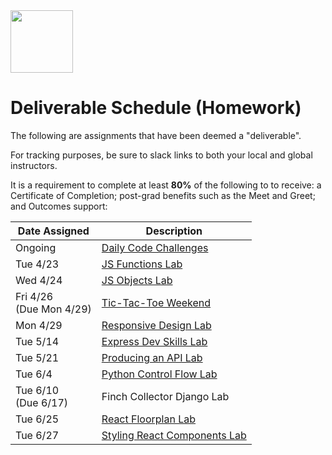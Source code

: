 <img src="https://i.imgur.com/2y0Lyzy.png" height="100">

# Deliverable Schedule (Homework)

The following are assignments that have been deemed a "deliverable".

For tracking purposes, be sure to slack links to both your local and global instructors.

It is a requirement to complete at least **80%** of the following to to receive: a Certificate of Completion; post-grad benefits such as the Meet and Greet; and Outcomes support:

|Date Assigned|Description|
|---|---|
|Ongoing|[Daily Code Challenges](https://git.generalassemb.ly/SEI-CC/daily-js-code-challenges)|
| Tue 4/23 | [JS Functions Lab](https://git.generalassemb.ly/SEI-CC/SEI-CC-2/tree/master/work/w01/d2/04-js-functions-lab) |
| Wed 4/24 | [JS Objects Lab](https://git.generalassemb.ly/SEI-CC/SEI-CC-2/blob/master/work/w01/d3/04-js-objects-lab.md) |
| Fri 4/26<br>(Due Mon 4/29) | [Tic-Tac-Toe Weekend](https://git.generalassemb.ly/SEI-CC/SEI-CC-2/tree/master/work/w01/d5/tic-tac-toe-weekend) |
| Mon 4/29 | [Responsive Design Lab](https://git.generalassemb.ly/WDI-CC/WDI-CC-6/blob/master/work/w02/d1/04-responsive-design-lab.md) |
| Tue 5/14 | [Express Dev Skills Lab](https://git.generalassemb.ly/SEI-CC/SEI-CC-2/blob/master/work/w04/d2/04-dev-skills-lab-part-2.md) |
| Tue 5/21 | [Producing an API Lab](https://git.generalassemb.ly/SEI-CC/SEI-CC-2/blob/master/work/w05/d2/04-producing-api-lab/producing-api-lab.md) |
| Tue 6/4 | [Python Control Flow Lab](https://git.generalassemb.ly/SEI-CC/SEI-CC-2/tree/master/work/w07/d2/03-04-control-flow-lab) |
| Tue 6/10<br>(Due 6/17) | Finch Collector Django Lab |
| Tue 6/25 | [React Floorplan Lab](https://git.generalassemb.ly/SEI-CC/SEI-CC-2/blob/master/work/w10/d2/04-react-floorplan-lab.md) |
| Tue 6/27 | [Styling React Components Lab](https://git.generalassemb.ly/SEI-CC/SEI-CC-2/tree/master/work/w10/d4/04-styling-react-lab) |



